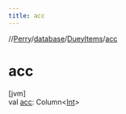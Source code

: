 ```yaml
---
title: acc
---
```

//[Perry](../../../index.html)/[database](../index.html)/[DueyItems](index.html)/[acc](acc.html)



# acc



[jvm]\
val [acc](acc.html): Column<[Int](https://kotlinlang.org/api/latest/jvm/stdlib/kotlin/-int/index.html)>




